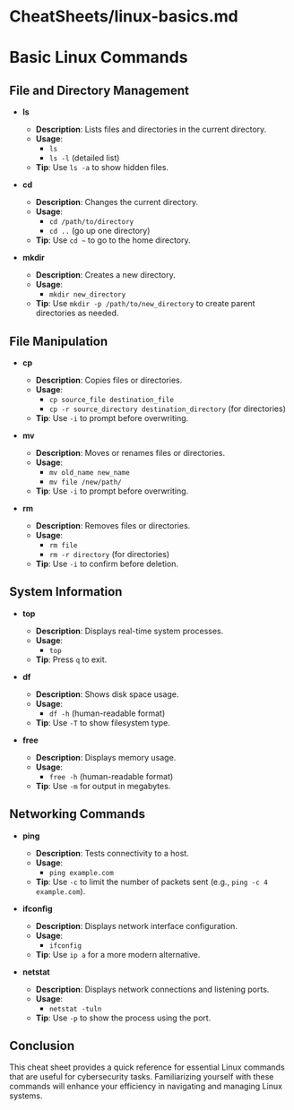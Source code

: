 # CheatSheets/linux-basics.md

# Basic Linux Commands

## File and Directory Management

- **ls**
  - **Description**: Lists files and directories in the current directory.
  - **Usage**: 
    - `ls` 
    - `ls -l` (detailed list)
  - **Tip**: Use `ls -a` to show hidden files.

- **cd**
  - **Description**: Changes the current directory.
  - **Usage**: 
    - `cd /path/to/directory`
    - `cd ..` (go up one directory)
  - **Tip**: Use `cd ~` to go to the home directory.

- **mkdir**
  - **Description**: Creates a new directory.
  - **Usage**: 
    - `mkdir new_directory`
  - **Tip**: Use `mkdir -p /path/to/new_directory` to create parent directories as needed.

## File Manipulation

- **cp**
  - **Description**: Copies files or directories.
  - **Usage**: 
    - `cp source_file destination_file`
    - `cp -r source_directory destination_directory` (for directories)
  - **Tip**: Use `-i` to prompt before overwriting.

- **mv**
  - **Description**: Moves or renames files or directories.
  - **Usage**: 
    - `mv old_name new_name`
    - `mv file /new/path/`
  - **Tip**: Use `-i` to prompt before overwriting.

- **rm**
  - **Description**: Removes files or directories.
  - **Usage**: 
    - `rm file`
    - `rm -r directory` (for directories)
  - **Tip**: Use `-i` to confirm before deletion.

## System Information

- **top**
  - **Description**: Displays real-time system processes.
  - **Usage**: 
    - `top`
  - **Tip**: Press `q` to exit.

- **df**
  - **Description**: Shows disk space usage.
  - **Usage**: 
    - `df -h` (human-readable format)
  - **Tip**: Use `-T` to show filesystem type.

- **free**
  - **Description**: Displays memory usage.
  - **Usage**: 
    - `free -h` (human-readable format)
  - **Tip**: Use `-m` for output in megabytes.

## Networking Commands

- **ping**
  - **Description**: Tests connectivity to a host.
  - **Usage**: 
    - `ping example.com`
  - **Tip**: Use `-c` to limit the number of packets sent (e.g., `ping -c 4 example.com`).

- **ifconfig**
  - **Description**: Displays network interface configuration.
  - **Usage**: 
    - `ifconfig`
  - **Tip**: Use `ip a` for a more modern alternative.

- **netstat**
  - **Description**: Displays network connections and listening ports.
  - **Usage**: 
    - `netstat -tuln`
  - **Tip**: Use `-p` to show the process using the port.

## Conclusion

This cheat sheet provides a quick reference for essential Linux commands that are useful for cybersecurity tasks. Familiarizing yourself with these commands will enhance your efficiency in navigating and managing Linux systems.